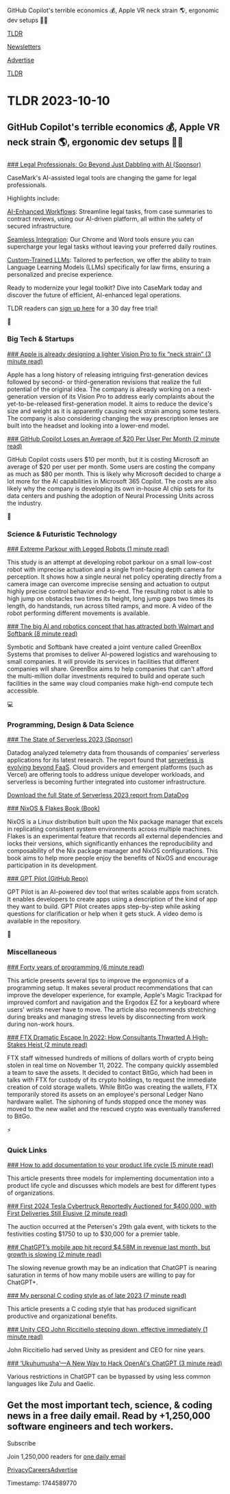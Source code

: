 GitHub Copilot's terrible economics 💰, Apple VR neck strain 🌎, ergonomic dev setups 👨‍💻

[TLDR](/)

[Newsletters](/newsletters)

[Advertise](https://advertise.tldr.tech/)

[TLDR](/)

# TLDR 2023-10-10

## GitHub Copilot's terrible economics 💰, Apple VR neck strain 🌎, ergonomic dev setups 👨‍💻

### 

[### Legal Professionals: Go Beyond Just Dabbling with AI (Sponsor)](https://casemark.ai/workflow?utm_source=tldr)

CaseMark's AI-assisted legal tools are changing the game for legal professionals.

Highlights include:

[AI-Enhanced Workflows](https://www.casemark.ai/workflow?utm_source=tldr): Streamline legal tasks, from case summaries to contract reviews, using our AI-driven platform, all within the safety of secured infrastructure.

[Seamless Integration](https://www.casemark.ai/productivity?utm_source=tldr): Our Chrome and Word tools ensure you can supercharge your legal tasks without leaving your preferred daily routines.

[Custom-Trained LLMs](https://www.casemark.ai/custom-trained-ai?utm_source=tldr): Tailored to perfection, we offer the ability to train Language Learning Models (LLMs) specifically for law firms, ensuring a personalized and precise experience.

Ready to modernize your legal toolkit? Dive into CaseMark today and discover the future of efficient, AI-enhanced legal operations.

TLDR readers can [sign up here](https://www.casemark.ai/workflow?utm_source=tldr) for a 30 day free trial!

📱

### Big Tech & Startups

[### Apple is already designing a lighter Vision Pro to fix “neck strain” (3 minute read)](https://arstechnica.com/gadgets/2023/10/report-apple-is-already-designing-a-lighter-vision-pro-to-fix-neck-strain/?utm_source=tldrnewsletter)

Apple has a long history of releasing intriguing first-generation devices followed by second- or third-generation revisions that realize the full potential of the original idea. The company is already working on a next-generation version of its Vision Pro to address early complaints about the yet-to-be-released first-generation model. It aims to reduce the device's size and weight as it is apparently causing neck strain among some testers. The company is also considering changing the way prescription lenses are built into the headset and looking into a lower-end model.

[### GitHub Copilot Loses an Average of $20 Per User Per Month (2 minute read)](https://www.thurrott.com/cloud/290661/report-github-copilot-loses-an-average-of-20-per-user-per-month?utm_source=tldrnewsletter)

GitHub Copilot costs users $10 per month, but it is costing Microsoft an average of $20 per user per month. Some users are costing the company as much as $80 per month. This is likely why Microsoft decided to charge a lot more for the AI capabilities in Microsoft 365 Copilot. The costs are also likely why the company is developing its own in-house AI chip sets for its data centers and pushing the adoption of Neural Processing Units across the industry.

🚀

### Science & Futuristic Technology

[### Extreme Parkour with Legged Robots (1 minute read)](https://extreme-parkour.github.io/?utm_source=tldrnewsletter)

This study is an attempt at developing robot parkour on a small low-cost robot with imprecise actuation and a single front-facing depth camera for perception. It shows how a single neural net policy operating directly from a camera image can overcome imprecise sensing and actuation to output highly precise control behavior end-to-end. The resulting robot is able to high jump on obstacles two times its height, long jump gaps two times its length, do handstands, run across tilted ramps, and more. A video of the robot performing different movements is available.

[### The big AI and robotics concept that has attracted both Walmart and Softbank (8 minute read)](https://www.cnbc.com/2023/10/07/a-big-ai-and-robotics-idea-that-has-attracted-walmart-and-softbank.html?utm_source=tldrnewsletter)

Symbotic and Softbank have created a joint venture called GreenBox Systems that promises to deliver AI-powered logistics and warehousing to small companies. It will provide its services in facilities that different companies will share. GreenBox aims to help companies that can't afford the multi-million dollar investments required to build and operate such facilities in the same way cloud companies make high-end compute tech accessible.

💻

### Programming, Design & Data Science

[### The State of Serverless 2023 (Sponsor)](https://www.datadoghq.com/resources/state-of-serverless-2023/?utm_source=advertisement&amp;utm_medium=newsletter&amp;utm_campaign=dg-tldrnewsletter-infra-ww-serverless-report-2023)

Datadog analyzed telemetry data from thousands of companies’ serverless applications for its latest research. The report found that [serverless is evolving beyond FaaS](https://www.datadoghq.com/resources/state-of-serverless-2023/?utm_source=advertisement&utm_medium=newsletter&utm_campaign=dg-tldrnewsletter-infra-ww-serverless-report-2023). Cloud providers and emergent platforms (such as Vercel) are offering tools to address unique developer workloads, and serverless is becoming further integrated into customer infrastructure.

[Download the full State of Serverless 2023 report from DataDog](https://www.datadoghq.com/resources/state-of-serverless-2023/?utm_source=advertisement&utm_medium=newsletter&utm_campaign=dg-tldrnewsletter-infra-ww-serverless-report-2023)

[### NixOS & Flakes Book (Book)](https://nixos-and-flakes.thiscute.world/?utm_source=tldrnewsletter)

NixOS is a Linux distribution built upon the Nix package manager that excels in replicating consistent system environments across multiple machines. Flakes is an experimental feature that records all external dependencies and locks their versions, which significantly enhances the reproducibility and composability of the Nix package manager and NixOS configurations. This book aims to help more people enjoy the benefits of NixOS and encourage participation in its development.

[### GPT Pilot (GitHub Repo)](https://github.com/Pythagora-io/gpt-pilot?utm_source=tldrnewsletter)

GPT Pilot is an AI-powered dev tool that writes scalable apps from scratch. It enables developers to create apps using a description of the kind of app they want to build. GPT Pilot creates apps step-by-step while asking questions for clarification or help when it gets stuck. A video demo is available in the repository.

🎁

### Miscellaneous

[### Forty years of programming (6 minute read)](https://fabiensanglard.net/40/index.html?utm_source=tldrnewsletter)

This article presents several tips to improve the ergonomics of a programming setup. It makes several product recommendations that can improve the developer experience, for example, Apple's Magic Trackpad for improved comfort and navigation and the Ergodox EZ for a keyboard where users' wrists never have to move. The article also recommends stretching during breaks and managing stress levels by disconnecting from work during non-work hours.

[### FTX Dramatic Escape In 2022: How Consultants Thwarted A High-Stakes Heist (2 minute read)](https://bitcoinist.com/ftx-escape-in-2022-how-consultants-thwarted-a-heist/?utm_source=tldrnewsletter)

FTX staff witnessed hundreds of millions of dollars worth of crypto being stolen in real time on November 11, 2022. The company quickly assembled a team to save the assets. It decided to contact BitGo, which had been in talks with FTX for custody of its crypto holdings, to request the immediate creation of cold storage wallets. While BitGo was creating the wallets, FTX temporarily stored its assets on an employee's personal Ledger Nano hardware wallet. The siphoning of funds stopped once the money was moved to the new wallet and the rescued crypto was eventually transferred to BitGo.

⚡

### Quick Links

[### How to add documentation to your product life cycle (5 minute read)](https://thisisimportant.net/posts/process-models-for-documentation/?utm_source=tldrnewsletter)

This article presents three models for implementing documentation into a product life cycle and discusses which models are best for different types of organizations.

[### First 2024 Tesla Cybertruck Reportedly Auctioned for $400,000, with First Deliveries Still Elusive (2 minute read)](https://www.caranddriver.com/news/a45485974/2024-tesla-cybertruck-auction/?utm_source=tldrnewsletter)

The auction occurred at the Petersen's 29th gala event, with tickets to the festivities costing $1750 to up to $30,000 for a premier table.

[### ChatGPT’s mobile app hit record $4.58M in revenue last month, but growth is slowing (2 minute read)](https://techcrunch.com/2023/10/09/chatgpts-mobile-app-hit-record-4-58m-in-revenue-last-month-but-growth-is-slowing/?utm_source=tldrnewsletter)

The slowing revenue growth may be an indication that ChatGPT is nearing saturation in terms of how many mobile users are willing to pay for ChatGPT+.

[### My personal C coding style as of late 2023 (7 minute read)](https://nullprogram.com/blog/2023/10/08/?utm_source=tldrnewsletter)

This article presents a C coding style that has produced significant productive and organizational benefits.

[### Unity CEO John Riccitiello stepping down, effective immediately (1 minute read)](https://www.engadget.com/unity-ceo-john-riccitiello-stepping-down-effective-immediately-231422660.html?utm_source=tldrnewsletter)

John Riccitiello had served Unity as president and CEO for nine years.

[### ‘Ukuhumusha’—A New Way to Hack OpenAI's ChatGPT (3 minute read)](https://decrypt.co/200763/language-translation-chatgpt-hack?utm_source=tldrnewsletter)

Various restrictions in ChatGPT can be bypassed by using less common languages like Zulu and Gaelic.

## Get the most important tech, science, & coding news in a free daily email. Read by +1,250,000 software engineers and tech workers.

Subscribe

Join 1,250,000 readers for [one daily email](/api/latest/tech)

[Privacy](/privacy)[Careers](https://jobs.ashbyhq.com/tldr.tech)[Advertise](/tech/advertise)

Timestamp: 1744589770